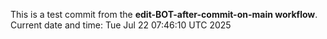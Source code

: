 This is a test commit from the **edit-BOT-after-commit-on-main workflow**.
Current date and time: Tue Jul 22 07:46:10 UTC 2025
